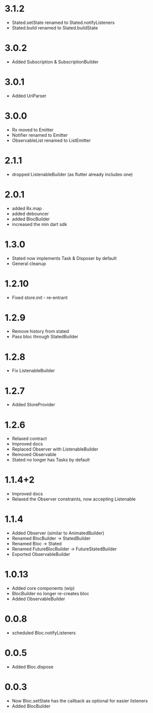 # 3.1.2
* Stated.setState renamed to Stated.notifyListeners
* Stated.build renamed to Stated.buildState

# 3.0.2
* Added Subscription & SubscriptionBuilder
 
# 3.0.1
* Added UriParser 

# 3.0.0
* Rx moved to Emitter
* Notifier renamed to Emitter
* ObservableList renamed to ListEmitter

# 2.1.1
* dropped ListenableBuilder (as flutter already includes one)

# 2.0.1
* added Rx.map
* added debouncer
* added BlocBuilder
* increased the min dart sdk

# 1.3.0
* Stated now implements Task & Disposer by default
* General cleanup

# 1.2.10

* Fixed store.init - re-entrant

# 1.2.9

* Remove history from stated
* Pass bloc through StatedBuilder

# 1.2.8

* Fix ListenableBuilder

# 1.2.7

* Added StoreProvider

# 1.2.6

* Relaxed contract
* Improved docs
* Replaced Observer with ListenableBuilder
* Removed Observable
* Stated no longer has Tasks by default

# 1.1.4+2

* Improved docs
* Relaxed the Observer constraints, now accepting Listenable

# 1.1.4

* Added Observer (similar to AnimatedBuilder)
* Renamed BlocBuilder -> StatedBuilder
* Renamed Bloc -> Stated
* Renamed FutureBlocBuilder -> FutureStatedBuilder
* Exported ObservableBuilder

# 1.0.13

* Added core components (wip)
* BlocBuilder no longer re-creates bloc
* Added ObservableBuilder

# 0.0.8

* scheduled Bloc.notifyListeners

# 0.0.5

* Added Bloc.dispose

# 0.0.3

* Now Bloc.setState has the callback as optional for easier listeners
* Added BlocBuilder
